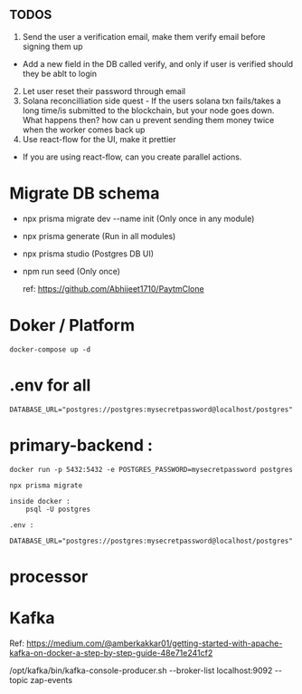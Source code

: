 ## TODOS
1. Send the user a verification email, make them verify email before signing them up
 - Add a new field in the DB called verify, and only if user is verified should they be ablt to login
2. Let user reset their password through email
3. Solana reconcilliation side quest - If the users solana txn fails/takes a long time/is submitted to the blockchain, but your node goes down. What happens then? how can u prevent sending them money twice when the worker comes back up
4. Use react-flow for the UI, make it prettier
 - If you are using react-flow, can you create parallel actions.

# Migrate DB schema
- npx prisma migrate dev --name init (Only once in any module)
- npx prisma generate (Run in all modules)
- npx prisma studio (Postgres DB UI)
- npm run seed (Only once)

    ref: https://github.com/Abhijeet1710/PaytmClone

# Doker / Platform
    docker-compose up -d

# .env for all
    DATABASE_URL="postgres://postgres:mysecretpassword@localhost/postgres"
    
# primary-backend :


    docker run -p 5432:5432 -e POSTGRES_PASSWORD=mysecretpassword postgres

    npx prisma migrate

    inside docker :
        psql -U postgres

    .env :
        DATABASE_URL="postgres://postgres:mysecretpassword@localhost/postgres"

# processor


# Kafka
Ref: https://medium.com/@amberkakkar01/getting-started-with-apache-kafka-on-docker-a-step-by-step-guide-48e71e241cf2

/opt/kafka/bin/kafka-console-producer.sh --broker-list localhost:9092 --topic zap-events
